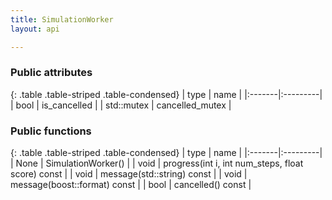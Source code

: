 ```yaml
---
title: SimulationWorker
layout: api

---
```


### Public attributes

{: .table .table-striped .table-condensed}
| type   | name     |
|:-------|:---------|
| bool | is_cancelled |
| std::mutex | cancelled_mutex |



### Public functions

{: .table .table-striped .table-condensed}
| type   | name     |
|:-------|:---------|
| None | SimulationWorker() |
| void | progress(int i, int num_steps, float score) const  |
| void | message(std::string) const  |
| void | message(boost::format) const  |
| bool | cancelled() const  |

